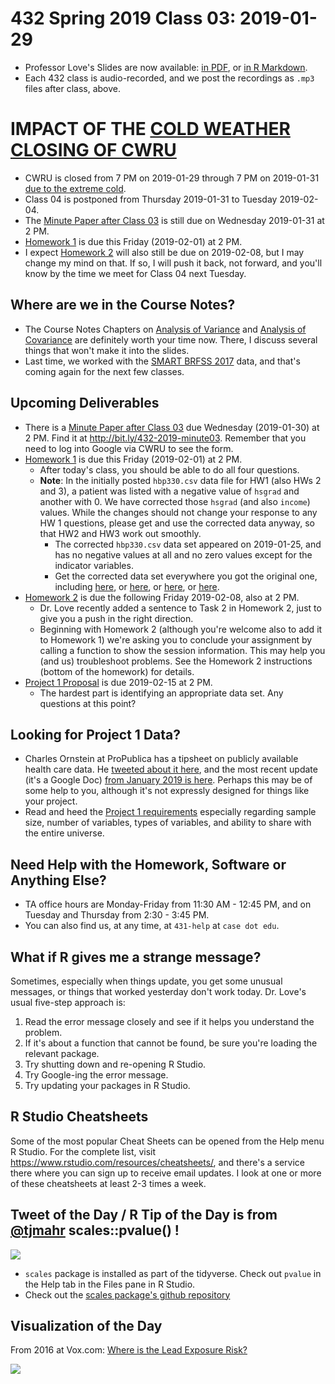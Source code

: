 # 432 Spring 2019 Class 03: 2019-01-29

- Professor Love's Slides are now available: [in PDF](https://github.com/THOMASELOVE/2019-432/blob/master/slides/class03/432_2019_slides03.pdf), or [in R Markdown](https://github.com/THOMASELOVE/2019-432/blob/master/slides/class03/432_2019_slides03.Rmd). 
- Each 432 class is audio-recorded, and we post the recordings as `.mp3` files after class, above.

# IMPACT OF THE [COLD WEATHER CLOSING OF CWRU](https://thedaily.case.edu/university-close-tonight-thursday-7-p-m-extreme-cold/)

- CWRU is closed from 7 PM on 2019-01-29 through 7 PM on 2019-01-31 [due to the extreme cold](https://thedaily.case.edu/university-close-tonight-thursday-7-p-m-extreme-cold/).
- Class 04 is postponed from Thursday 2019-01-31 to Tuesday 2019-02-04.
- The [Minute Paper after Class 03](http://bit.ly/432-2019-minute03) is still due on Wednesday 2019-01-31 at 2 PM.
- [Homework 1](https://github.com/THOMASELOVE/2019-432/tree/master/homework) is due this Friday (2019-02-01) at 2 PM.
- I expect [Homework 2](https://github.com/THOMASELOVE/2019-432/tree/master/homework) will also still be due on 2019-02-08, but I may change my mind on that. If so, I will push it back, not forward, and you'll know by the time we meet for Class 04 next Tuesday.

## Where are we in the Course Notes?

- The Course Notes Chapters on [Analysis of Variance](https://thomaselove.github.io/2019-432-book/analysis-of-variance.html) and [Analysis of Covariance](https://thomaselove.github.io/2019-432-book/analysis-of-covariance.html) are definitely worth your time now. There, I discuss several things that won't make it into the slides.
- Last time, we worked with the [SMART BRFSS 2017](https://github.com/THOMASELOVE/2019-432/tree/master/data-and-code/smart_2017) data, and that's coming again for the next few classes.

## Upcoming Deliverables

- There is a [Minute Paper after Class 03](http://bit.ly/432-2019-minute03) due Wednesday (2019-01-30) at 2 PM. Find it at http://bit.ly/432-2019-minute03. Remember that you need to log into Google via CWRU to see the form.
- [Homework 1](https://github.com/THOMASELOVE/2019-432/tree/master/homework) is due this Friday (2019-02-01) at 2 PM.
    - After today's class, you should be able to do all four questions.
    - **Note**: In the initially posted `hbp330.csv` data file for HW1 (also HWs 2 and 3), a patient was listed with a negative value of `hsgrad` and another with 0. We have corrected those `hsgrad` (and also `income`) values. While the changes should not change your response to any HW 1 questions, please get and use the corrected data anyway, so that HW2 and HW3 work out smoothly.
        - The corrected `hbp330.csv` data set appeared on 2019-01-25, and has no negative values at all and no zero values except for the indicator variables. 
        - Get the corrected data set everywhere you got the original one, including [here](https://raw.githubusercontent.com/THOMASELOVE/2019-432/master/data-and-code/hbp330.csv), or [here](https://raw.githubusercontent.com/THOMASELOVE/2019-432/master/homework/homework1/data/hbp330.csv), or [here](https://raw.githubusercontent.com/THOMASELOVE/2019-432/master/homework/homework2/data/hbp330.csv), or [here](https://raw.githubusercontent.com/THOMASELOVE/2019-432/master/homework/homework3/data/hbp330.csv). 
- [Homework 2](https://github.com/THOMASELOVE/2019-432/tree/master/homework) is due the following Friday 2019-02-08, also at 2 PM.
    - Dr. Love recently added a sentence to Task 2 in Homework 2, just to give you a push in the right direction.
    - Beginning with Homework 2 (although you're welcome also to add it to Homework 1) we're asking you to conclude your assignment by calling a function to show the session information. This may help you (and us) troubleshoot problems. See the Homework 2 instructions (bottom of the homework) for details.
- [Project 1 Proposal](https://github.com/THOMASELOVE/2019-432/tree/master/projects) is due 2019-02-15 at 2 PM. 
    - The hardest part is identifying an appropriate data set. Any questions at this point?

## Looking for Project 1 Data?

- Charles Ornstein at ProPublica has a tipsheet on publicly available health care data. He [tweeted about it here](https://twitter.com/charlesornstein/status/1089710435266379776), and the most recent update (it's a Google Doc) [from January 2019 is here](https://docs.google.com/document/d/105mz23CgAnEgNZ12tWmJhzc8tjFtrQ0oUTZIgfV87gU/edit). Perhaps this may be of some help to you, although it's not expressly designed for things like your project.
- Read and heed the [Project 1 requirements](https://github.com/THOMASELOVE/2019-432/tree/master/projects/project1) especially regarding sample size, number of variables, types of variables, and ability to share with the entire universe.

## Need Help with the Homework, Software or Anything Else?

- TA office hours are Monday-Friday from 11:30 AM - 12:45 PM, and on Tuesday and Thursday from 2:30 - 3:45 PM. 
- You can also find us, at any time, at `431-help` at `case dot edu`.

## What if R gives me a strange message?

Sometimes, especially when things update, you get some unusual messages, or things that worked yesterday don't work today. Dr. Love's usual five-step approach is:

1. Read the error message closely and see if it helps you understand the problem.
2. If it's about a function that cannot be found, be sure you're loading the relevant package.
3. Try shutting down and re-opening R Studio.
4. Try Google-ing the error message.
5. Try updating your packages in R Studio.

## R Studio Cheatsheets

Some of the most popular Cheat Sheets can be opened from the Help menu R Studio. For the complete list, visit https://www.rstudio.com/resources/cheatsheets/, and there's a service there where you can sign up to receive email updates. I look at one or more of these cheatsheets at least 2-3 times a week.

## Tweet of the Day / R Tip of the Day is from [@tjmahr](https://twitter.com/tjmahr/status/1089373127153459200?s=11) scales::pvalue() !

![](https://github.com/THOMASELOVE/2019-432/blob/master/slides/class03/figures/mahr_tw.PNG)

- `scales` package is installed as part of the tidyverse. Check out `pvalue` in the Help tab in the Files pane in R Studio.
- Check out the [scales package's github repository](https://github.com/r-lib/scales)

## Visualization of the Day

From 2016 at Vox.com: [Where is the Lead Exposure Risk?](https://www.vox.com/a/lead-exposure-risk-map)

![](https://github.com/THOMASELOVE/2019-432/blob/master/slides/class03/figures/lead_map.PNG)
